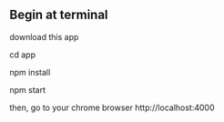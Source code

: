 ## Begin at terminal


download this app

cd app

npm install

npm start


then, go to your chrome browser http://localhost:4000

